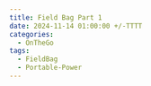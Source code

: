 ```yaml
---
title: Field Bag Part 1
date: 2024-11-14 01:00:00 +/-TTTT
categories:
  - OnTheGo
tags:
  - FieldBag
  - Portable-Power
---
```




